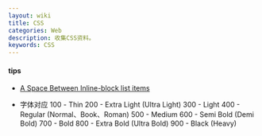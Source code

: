 ```yaml
---
layout: wiki
title: CSS
categories: Web
description: 收集CSS资料。
keywords: CSS
---
```


#### tips
- [A Space Between Inline-block list items](http://stackoverflow.com/questions/5256533/a-space-between-inline-block-list-items)

- 字体对应
100 - Thin
200 - Extra Light (Ultra Light)
300 - Light
400 - Regular (Normal、Book、Roman)
500 - Medium
600 - Semi Bold (Demi Bold)
700 - Bold
800 - Extra Bold (Ultra Bold)
900 - Black (Heavy)